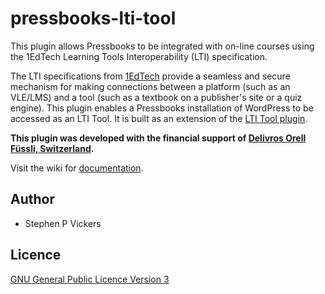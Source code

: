 # pressbooks-lti-tool

This plugin allows Pressbooks to be integrated with on-line courses using the 1EdTech Learning Tools Interoperability (LTI) specification.

The LTI specifications from [1EdTech](https://www.imsglobal.org/activity/learning-tools-interoperability) provide a seamless and secure mechanism for making connections between a platform (such as an VLE/LMS) and a tool (such as a textbook on a publisher's site or a quiz engine).  This plugin enables a Pressbooks installation of WordPress to be accessed as an LTI Tool.  It is built as an extension of the [LTI Tool plugin](http://www.spvsoftwareproducts.com/php/wordpress-lti/).

**This plugin was developed with the financial support of [Delivros Orell Füssli, Switzerland](https://delivros-orellfuessli.ch/).**

Visit the wiki for [documentation](https://github.com/celtic-project/pressbooks-lti-tool/wiki).

## Author

* Stephen P Vickers

## Licence

[GNU General Public Licence Version 3](https://www.gnu.org/licenses/gpl-3.0.html)
